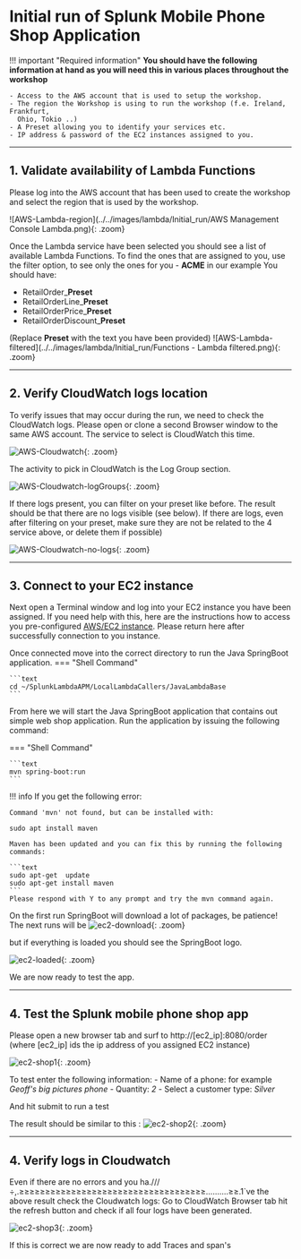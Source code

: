 # Initial run of Splunk Mobile Phone Shop Application 

!!! important "Required information"
    **You should have the following information at hand as you will need this in various places throughout the workshop**

    - Access to the AWS account that is used to setup the workshop. 
    - The region the Workshop is using to run the workshop (f.e. Ireland, Frankfurt,
      Ohio, Tokio ..)
    - A Preset allowing you to identify your services etc.
    - IP address & password of the EC2 instances assigned to you.

---
## 1. Validate availability of Lambda Functions
Please log into the AWS account that has been used to create the workshop and select the region that is used by the workshop.

![AWS-Lambda-region](../../images/lambda/Initial_run/AWS Management Console Lambda.png){: .zoom}

Once the Lambda service have been selected you should see a list of available Lambda Functions.  To find the ones that are assigned to you, use the filter option, to see only the ones for you - **ACME** in our example
You should have:

 - RetailOrder_**Preset**
 - RetailOrderLine_**Preset**
 - RetailOrderPrice_**Preset**
 - RetailOrderDiscount_**Preset**

(Replace **Preset** with the text you have been provided)
![AWS-Lambda-filtered](../../images/lambda/Initial_run/Functions - Lambda filtered.png){: .zoom}

---
## 2. Verify CloudWatch logs location

To verify issues that may occur during the run, we need to check the CloudWatch logs.
Please open or clone a second Browser window to the same AWS account. The service to select is CloudWatch this time.

![AWS-Cloudwatch](../../images/lambda/Initial_run/CloudWatch.png){: .zoom}

The activity to pick in CloudWatch is the Log Group section.
 
![AWS-Cloudwatch-logGroups](../../images/lambda/Initial_run/CloudWatch_LogGroups.png){: .zoom}

If there logs present, you can filter on your preset like before. The result should be that there are no logs visible (see below). If there are logs, even after filtering on your preset, make sure they are not be related to the 4 service above, or delete them if possible)

![AWS-Cloudwatch-no-logs](../../images/lambda/Initial_run/CloudWatch_No_logs.png){: .zoom}

---
## 3. Connect to your EC2 instance
Next open a Terminal window and log into your EC2 instance you have been assigned.
If you need help with this, here are the instructions how to access you pre-configured [AWS/EC2 instance](../../../smartagent/connect-info/). Please return here after successfully connection to you instance.

Once connected move into the correct directory to run the Java SpringBoot application.
=== "Shell Command"

    ```text
    cd ~/SplunkLambdaAPM/LocalLambdaCallers/JavaLambdaBase
    ```

From here we will start the Java SpringBoot application that contains out simple web shop application.
Run the application by issuing the following command:

=== "Shell Command"

    ```text
    mvn spring-boot:run 
    ```
 

!!! info
    If you get the following error: 
    
    Command 'mvn' not found, but can be installed with:

    sudo apt install maven

    Maven has been updated and you can fix this by running the following commands:
   
    ```text
    sudo apt-get  update
    sudo apt-get install maven
    ```
    Please respond with Y to any prompt and try the mvn command again.
 

 On the first run SpringBoot will download a lot of packages, be patience!
 The next runs will be
![ec2-download](../../images/lambda/Initial_run/downloading.png){: .zoom}

but if everything is loaded you should see the SpringBoot logo.

![ec2-loaded](../../images/lambda/Initial_run/Springboot.png){: .zoom}

We are now ready to test the app.

---
## 4. Test the Splunk mobile phone shop app

Please open a new browser tab and surf to  http://[ec2_ip]:8080/order (where [ec2_ip] ids the ip address of you assigned EC2 instance)

![ec2-shop1](../../images/lambda/Initial_run/Shop.png){: .zoom}

To test enter the following information:
    - Name of a phone: for example *Geoff's big pictures phone*
    - Quantity:  *2*
    - Select a customer type: *Silver*

And hit submit to run a test

The result should be similar to this :
![ec2-shop2](../../images/lambda/Initial_run/Shop-result.png){: .zoom} 
    
---
## 4. Verify logs in Cloudwatch

Even if there are no errors and you ha.///÷,.≥≥≥≥≥≥≥≥≥≥≥≥≥≥≥≥≥≥≥≥≥≥≥≥≥≥≥≥≥≥≥≥≥≥≥≥..........≥≥.1`ve the above result  check the Cloudwatch logs:
Go to CloudWatch Browser tab  hit the refresh button and check if all four logs have been generated.

![ec2-shop3](../../images/lambda/Initial_run/ClouwdWatchLogs-created.png){: .zoom} 

If this is correct we are now ready to add Traces and span's



